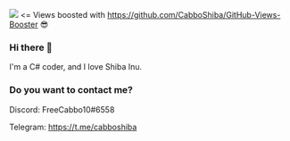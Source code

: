 ![](https://komarev.com/ghpvc/?username=CabboShiba&color=green) <= Views boosted with https://github.com/CabboShiba/GitHub-Views-Booster 😎

### Hi there 👋

I'm a C# coder, and I love Shiba Inu.

### Do you want to contact me?

Discord: FreeCabbo10#6558

Telegram: https://t.me/cabboshiba
